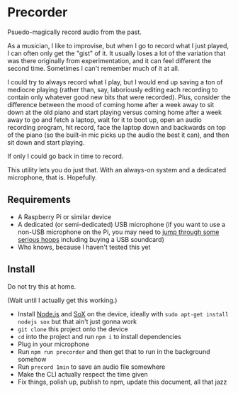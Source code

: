 
# Precorder

Psuedo-magically record audio from the past.

As a musician, I like to improvise,
but when I go to record what I just played,
I can often only get the "gist" of it.
It usually loses a lot of the variation
that was there originally from experimentation,
and it can feel different the second time.
Sometimes I can't remember much of it at all.

I could try to always record what I play,
but I would end up saving a ton of mediocre playing
(rather than, say, laboriously editing each recording to contain only whatever good new bits that were recorded).
Plus, consider the difference between the mood of
coming home after a week away to sit down at the old piano and start playing
versus coming home after a week away to go and fetch a laptop, wait for it to boot up, open an audio recording program, hit record, face the laptop down and backwards on top of the piano (so the built-in mic picks up the audio the best it can), and then sit down and start playing.

If only I could go back in time to record.

This utility lets you do just that.
With an always-on system and a dedicated microphone, that is.
Hopefully.


## Requirements

* A Raspberry Pi or similar device
* A dedicated (or semi-dedicated) USB microphone
(if you want to use a non-USB microphone on the Pi,
you may need to [jump through some serious hoops](http://www.g7smy.co.uk/?p=283) including buying a USB soundcard)
* Who knows, because I haven't tested this yet


## Install

Do not try this at home.

(Wait until I actually get this working.)

* Install [Node.js][] and [SoX][] on the device,
  ideally with `sudo apt-get install nodejs sox`
  but that ain't just gonna work
* `git clone` this project onto the device
* `cd` into the project and run `npm i` to install dependencies
* Plug in your microphone
* Run `npm run precorder` and then get that to run in the background somehow
* Run `precord 1min` to save an audio file somewhere
* Make the CLI actually respect the time given
* Fix things, polish up, publish to npm, update this document, all that jazz

<!-- This could be cool if it works with (loud) piano playing: https://github.com/tom-s/clap-detector -->

[Node.js]: https://nodejs.org/
[SoX]: http://sox.sourceforge.net/
